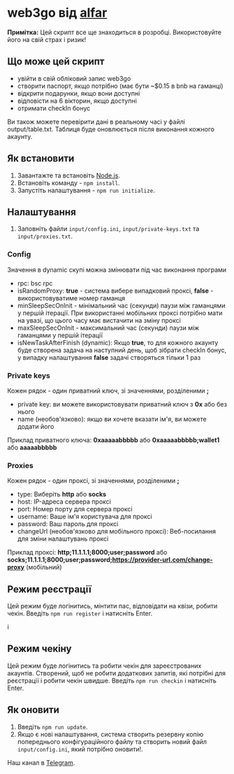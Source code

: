 # web3go від [alfar](https://t.me/+FozX3VZA0RIyNWY6)

**Примітка:** Цей скрипт все ще знаходиться в розробці. Використовуйте його на свій страх і ризик!

## Що може цей скрипт
- увійти в свій обліковий запис web3go
- створити паспорт, якщо потрібно (має бути ~$0.15 в bnb на гаманці)
- відкрити подарунки, якщо вони доступні
- відповісти на 6 вікторин, якщо доступні
- отримати checkIn бонус

Ви також можете перевірити дані в реальному часі у файлі output/table.txt. Таблиця буде оновлюється після виконання кожного акаунту.

## Як встановити
1. Завантажте та встановіть [Node.js](https://nodejs.org/en/download).
1. Встановіть команду - `npm install`.
1. Запустіть налаштування - `npm run initialize`.

## Налаштування
1. Заповніть файли `input/config.ini`, `input/private-keys.txt` та `input/proxies.txt`.

### Config
Значення в dynamic скупі можна змінювати під час виконання програми

- rpc: bsc rpc
- isRandomProxy:  __true__ - система вибере випадковий проксі, __false__ - використовуватиме номер гаманця
- minSleepSecOnInit - мінімальний час (секунди) паузи між гаманцями у першій ітерації. При використанні мобільних проксі потрібно мати на увазі, що цього часу має вистачити на зміну проксі
- maxSleepSecOnInit - максимальний час (секунди) паузи між гаманцями у першій ітерації 
- isNewTaskAfterFinish (dynamic): Якщо __true__, то для кожного акаунту буде створена задача на наступний день, щоб зібрати checkIn бонус, у випадку налаштування __false__ задачі створяться тільки 1 раз

### Private keys
Кожен рядок - один приватний ключ, зі значеннями, розділеними **;**
- private key: ви можете використовувати приватний ключ з __0x__ або без нього
- name (необов'язково): якщо ви хочете вказати ім'я, ви можете додати його

Приклад приватного ключа: __0xaaaaabbbbb__ або __0xaaaaabbbbb;wallet1__ або __aaaaabbbbb__

### Proxies
Кожен рядок - один проксі, зі значеннями, розділеними **;**
- type: Виберіть __http__ або __socks__
- host: IP-адреса сервера проксі
- port: Номер порту для сервера проксі
- username: Ваше ім'я користувача для проксі
- password: Ваш пароль для проксі
- changeUrl (необов'язково для мобільного проксі): Веб-посилання для зміни налаштувань проксі

Приклад проксі: __http;11.1.1.1;8000;user;password__ або __socks;11.1.1.1;8000;user;password;https://provider-url.com/change-proxy__ (мобільний)

## Режим реєстрації
Цей режим буде логінитись, мінтити пас, відповідати на квізи, робити чекін. Введіть `npm run register` і натисніть Enter. 

і
## Режим чекіну
Цей режим буде логінитись та робити чекін для зареєстрованих акаунтів. Створений, щоб не робити додаткових запитів, які потрібні для реєстрації і робити чекін швидше. Введіть `npm run checkin` і натисніть Enter. 

## Як оновити
1. Введіть `npm run update`.
1. Якщо є нові налаштування, система створить резервну копію попереднього конфігураційного файлу та створить новий файл `input/config.ini`, який потрібно оновити!.

Наш канал в [Telegram](https://t.me/+FozX3VZA0RIyNWY6).
